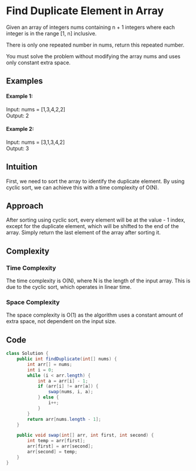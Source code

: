 # Find Duplicate Element in Array
Given an array of integers nums containing n + 1 integers where each integer is in the range [1, n] inclusive.

There is only one repeated number in nums, return this repeated number.

You must solve the problem without modifying the array nums and uses only constant extra space.
## Examples
#### Example 1:

Input: nums = [1,3,4,2,2] <br>
Output: 2 <br>

#### Example 2: <br>

Input: nums = [3,1,3,4,2] <br>
Output: 3

## Intuition

First, we need to sort the array to identify the duplicate element. By using cyclic sort, we can achieve this with a time complexity of O(N).

## Approach

After sorting using cyclic sort, every element will be at the value - 1 index, except for the duplicate element, which will be shifted to the end of the array. Simply return the last element of the array after sorting it.

## Complexity

### Time Complexity

The time complexity is O(N), where N is the length of the input array. This is due to the cyclic sort, which operates in linear time.

### Space Complexity

The space complexity is O(1) as the algorithm uses a constant amount of extra space, not dependent on the input size.

## Code

```java
class Solution {
    public int findDuplicate(int[] nums) {
        int arr[] = nums;
        int i = 0;
        while (i < arr.length) {
            int a = arr[i] - 1;
            if (arr[i] != arr[a]) {
                swap(nums, i, a);
            } else {
                i++;
            }
        }
        return arr[nums.length - 1];
    }

    public void swap(int[] arr, int first, int second) {
        int temp = arr[first];
        arr[first] = arr[second];
        arr[second] = temp;
    }
}
